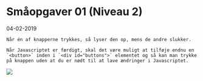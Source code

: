 # Småopgaver 01 (Niveau 2)

04-02-2019

    Når én af knapperne trykkes, så lyser den op, mens de andre slukker.

    Når Javascriptet er færdigt, skal det være muligt at tilføje endnu en `<button>` inden i `<div id="buttons">` elementet og så kan man trykke på knappen uden at du er nødt til at lave ændringer i Javascriptet.

![](Screenshots/Screenshot_Opgave_01_Niveau2.png)